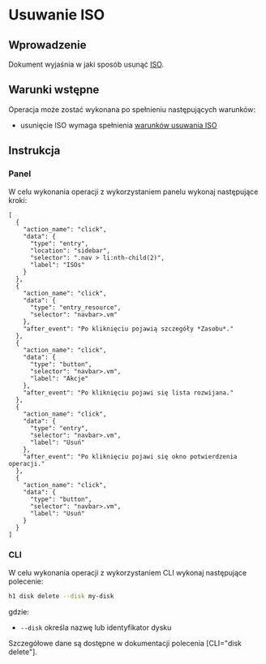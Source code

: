 # Usuwanie ISO

## Wprowadzenie

Dokument wyjaśnia w jaki sposób usunąć [ISO](/resource/storage/disk.md).

## Warunki wstępne

Operacja może zostać wykonana po spełnieniu następujących warunków:

* usunięcie ISO wymaga spełnienia [warunków usuwania ISO](/resource/storage/iso.md#usuwanie)

## Instrukcja

### Panel

W celu wykonania operacji z wykorzystaniem panelu wykonaj następujące kroki:

```guide
[
  {
    "action_name": "click",
    "data": {
      "type": "entry",
      "location": "sidebar",
      "selector": ".nav > li:nth-child(2)",
      "label": "ISOs"
    }
  },
  {
    "action_name": "click",
    "data": {
      "type": "entry_resource",
      "selector": "navbar>.vm"
    },
    "after_event": "Po kliknięciu pojawią szczegóły *Zasobu*."
  },
  {
    "action_name": "click",
    "data": {
      "type": "button",
      "selector": "navbar>.vm",
      "label": "Akcje"
    },
    "after_event": "Po kliknięciu pojawi się lista rozwijana."
  },
  {
    "action_name": "click",
    "data": {
      "type": "entry",
      "selector": "navbar>.vm",
      "label": "Usuń"
    },
    "after_event": "Po kliknięciu pojawi się okno potwierdzenia operacji."
  },
  {
    "action_name": "click",
    "data": {
      "type": "button",
      "selector": "navbar>.vm",
      "label": "Usuń"
    }
  }
]
```

### CLI

W celu wykonania operacji z wykorzystaniem CLI wykonaj następujące polecenie:

```bash
h1 disk delete --disk my-disk
```
gdzie:

 * ```--disk``` określa nazwę lub identyfikator dysku

Szczegółowe dane są dostępne w dokumentacji polecenia [CLI="disk delete"].